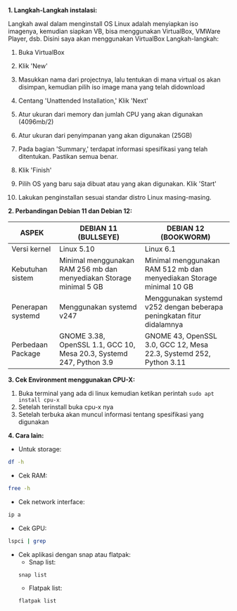 **1. Langkah-Langkah instalasi:**

Langkah awal dalam menginstall OS Linux adalah menyiapkan iso imagenya, kemudian siapkan VB, bisa menggunakan VirtualBox, VMWare Player, dsb. Disini saya akan menggunakan VirtualBox
Langkah-langkah:

1. Buka VirtualBox

2. Klik 'New'

3. Masukkan nama dari projectnya, lalu tentukan di mana virtual os akan disimpan, kemudian pilih iso image mana yang telah didownload

4. Centang 'Unattended Installation,' Klik 'Next'

5. Atur ukuran dari memory dan jumlah CPU yang akan digunakan (4096mb/2)

6. Atur ukuran dari penyimpanan yang akan digunakan (25GB)

7. Pada bagian 'Summary,' terdapat informasi spesifikasi yang telah ditentukan. Pastikan semua benar.

8. Klik 'Finish'

9. Pilih OS yang baru saja dibuat atau yang akan digunakan. Klik 'Start'

10. Lakukan penginstallan sesuai standar distro Linux masing-masing.

**2. Perbandingan Debian 11 dan Debian 12:**

| ASPEK                | DEBIAN 11 (BULLSEYE) | DEBIAN 12 (BOOKWORM)  |
|----------------------|----------------------|-----------------------|
| Versi kernel         | Linux 5.10           | Linux 6.1             |
| Kebutuhan sistem     | Minimal menggunakan RAM 256 mb dan menyediakan Storage minimal 5 GB   | Minimal menggunakan RAM 512 mb dan menyediakan Storage minimal 10 GB |
| Penerapan systemd    | Menggunakan systemd v247     | Menggunakan systemd v252 dengan beberapa peningkatan fitur didalamnya |
| Perbedaan Package    | GNOME 3.38, OpenSSL 1.1, GCC 10, Mesa 20.3, Systemd 247, Python 3.9 | GNOME 43, OpenSSL 3.0, GCC 12, Mesa 22.3, Systemd 252, Python 3.11 |

**3. Cek Environment menggunakan CPU-X:**

1. Buka terminal yang ada di linux kemudian ketikan perintah ``` sudo apt install cpu-x ```
2. Setelah terinstall buka cpu-x nya
3. Setelah terbuka akan muncul informasi tentang spesifikasi yang digunakan

**4. Cara lain:**

- Untuk storage: 
```bash
df -h
```
- Cek RAM:
```bash
free -h
```
- Cek network interface:
```bash
ip a
```
- Cek GPU:
```bash
lspci | grep
```
- Cek aplikasi dengan snap atau flatpak:
    - Snap list: 
    ```bash
    snap list
    ```
    - Flatpak list:
    ```bash
    flatpak list
    ```
